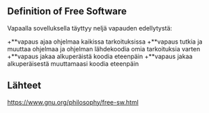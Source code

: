 ## Definition of Free Software

Vapaalla sovelluksella täyttyy neljä vapauden edellytystä: 

+**vapaus ajaa ohjelmaa kaikissa tarkoituksissa
+**vapaus tutkia ja muuttaa ohjelmaa ja ohjelman lähdekoodia omia tarkoituksia varten 
+**vapaus jakaa alkuperäistä koodia eteenpäin
+**vapaus jakaa alkuperäisestä muuttamaasi koodia eteenpäin


## Lähteet 

https://www.gnu.org/philosophy/free-sw.html
